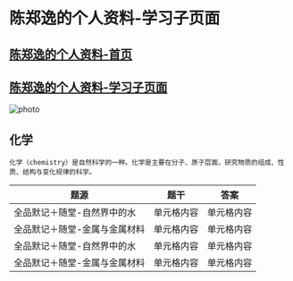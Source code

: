 # 陈郑逸的个人资料-学习子页面
## [陈郑逸的个人资料-首页](https://fujianprovince.github.io/ "回到首页")  
## [陈郑逸的个人资料-学习子页面](https://fujianprovince.github.io/study/ "就是本页")

![photo](https://imglf5.lf127.net/img/9975664593e2fcfe/MkQ2N09jTTFRT0RybFY4QlBROVZUZzZtc3YrbkV1OHJyaHc1NEZ6cHFRQT0.jpg?imageView&thumbnail=1680x0&quality=96&stripmeta=0&type=jpg)  
## 化学
    化学（chemistry）是自然科学的一种。化学是主要在分子、原子层面，研究物质的组成、性质、结构与变化规律的科学。  
题源  | 题干  | 答案
---- | ----- | ------  
全品默记＋随堂-自然界中的水  | 单元格内容 | 单元格内容  
全品默记＋随堂-金属与金属材料  | 单元格内容 | 单元格内容  
全品默记＋随堂-自然界中的水  | 单元格内容 | 单元格内容  
全品默记＋随堂-金属与金属材料  | 单元格内容 | 单元格内容  
